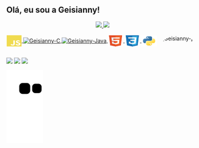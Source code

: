 ## Olá, eu sou a Geisianny! 

<div align="center">
  <a href="https://github.com/Geisianny">
  <img height="180em" src="https://github-readme-stats.vercel.app/api?username=Geisianny&show_icons=true&theme=dracula&include_all_commits=true&count_private=true"/>
  <img height="180em" src="https://github-readme-stats.vercel.app/api/top-langs/?username=Geisianny&layout=compact&langs_count=7&theme=dracula"/>
</div>
  
<div style="display: inline_block"><br>
  <img align="center" alt="Geisianny-Js" height="30" width="40" src="https://raw.githubusercontent.com/devicons/devicon/master/icons/javascript/javascript-plain.svg">
  <img align="center" alt="Geisianny-C" height="30" width="40" src="https://icongr.am/devicon/c-original.svg?size=128&color=currentColor">
  <img align="center" alt="Geisianny-Java" height="30" width="40" src="https://icongr.am/devicon/java-original.svg?size=128&color=currentColor">
  <img align="center" alt="Geisianny-HTML" height="30" width="40" src="https://raw.githubusercontent.com/devicons/devicon/master/icons/html5/html5-original.svg">
  <img align="center" alt="Geisianny-CSS" height="30" width="40" src="https://raw.githubusercontent.com/devicons/devicon/master/icons/css3/css3-original.svg">
  <img align="center" alt="Geisianny-Python" height="30" width="40" src="https://raw.githubusercontent.com/devicons/devicon/master/icons/python/python-original.svg">
  <img align="right" alt="Geisianny-pic" height="150" style="border-radius:50px;"              
       src="https://c.tenor.com/TdXGUNE47FgAAAAi/mandalorian-baby-yoda.gif">
</div>
  
  ##
  
 <div> 
  <a href="https://www.instagram.com/gee1sy/" target="_blank"><img src="https://img.shields.io/badge/-Instagram-%23E4405F?style=for-the-badge&logo=instagram&logoColor=white" target="_blank"></a>
 
</a> 
  <a href = "mailto:geisiannybernardo@gmail.com"><img src="https://img.shields.io/badge/-Gmail-%23333?style=for-the-badge&logo=gmail&logoColor=white" target="_blank"></a>
  <a href="https://www.linkedin.com/in/geisianny-bernardo-37b8961a4/" target="_blank"><img src="https://img.shields.io/badge/-LinkedIn-%230077B5?style=for-the-badge&logo=linkedin&logoColor=white" target="_blank"></a> 
 
</div>
  
   ![Snake animation](https://github.com/Geisianny/Geisianny/blob/output/github-contribution-grid-snake.svg)

